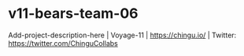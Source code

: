 # v11-bears-team-06

Add-project-description-here | Voyage-11 | https://chingu.io/ | Twitter: https://twitter.com/ChinguCollabs
